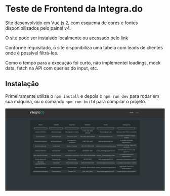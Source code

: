# Teste de Frontend da Integra.do

Site desenvolvido em Vue.js 2, com esquema de cores e fontes disponibilizados pelo painel v4.

O site pode ser instalado localmente ou acessado pelo [link](https://teste-frontend-integrado.pages.dev/)

Conforme requisitado, o site disponibiliza uma tabela com leads de clientes onde é possível filtrá-los.

Como o tempo para a execução foi curto, não implementei loadings, mock data, fetch na API com queries do input, etc.

## Instalação

Primeiramente utilize o `npm install` e depois o `npm run dev` para rodar em sua máquina, ou o comando `npm run build` para compilar o projeto.

![](_resources/screenshot.png?raw=true)